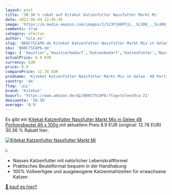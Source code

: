 ```yaml
---
layout: post
title: '30.36 % rabat auf Kitekat Katzenfutter Nassfutter Markt Mi'
date: 2021-06-04 12:05:45
image: 'https://m.media-amazon.com/images/I/513Pj88PFjL._SL500_._SL400_.jpg'
comments: true
category: ofertas
author: 'tole.es'
slug: 'B00C7SCAP6-de Kitekat Katzenfutter Nassfutter Markt Mix in Gelee 48...'
sku: 'B00C7SCAP6-de'
tags: [ 'Haustier','Haustierbedarf','Katzenbedarf','Katzenfutter','Nassfutter für Katzen','kitekat', ]
actualPrice: 8.9 EUR
currency: EUR
price: 8.9
comparePrice: 12.78 EUR
prodname: 'Kitekat Katzenfutter Nassfutter Markt Mix in Gelee  48 Portionsbeutel  48 x 100g '
country: 'de'
flag: '🇩🇪'
brand: 'Kitekat'
buyurl: 'https://www.amazon.de/dp/B00C7SCAP6/?tag=tolees0ca-21'
descuento: '30.36'
average: '8.9'
---
```


Es gibt ein [Kitekat Katzenfutter Nassfutter Markt Mix in Gelee  48 Portionsbeutel  48 x 100g ](https://www.amazon.de/dp/B00C7SCAP6/?tag=tolees0ca-21) mit aktuellem Preis 8.9 EUR (original: 12.78 EUR) 30.36 % Rabatt hier:

[![Kitekat Katzenfutter Nassfutter Markt Mi](https://m.media-amazon.com/images/I/513Pj88PFjL._SL500_._SL400_.jpg)](https://www.amazon.de/dp/B00C7SCAP6/?tag=tolees0ca-21)

ℹ️:

- Nasses Katzenfutter mit natürlicher Lebenskraftformel
- Praktisches Beutelformat bequem in der Handhabung
- 100% Vollwertigee und ausgewogene Katzenmahlzeiten für erwachsene Katzen

[🛒 kauf es hier!!](https://www.amazon.de/dp/B00C7SCAP6/?tag=tolees0ca-21)
